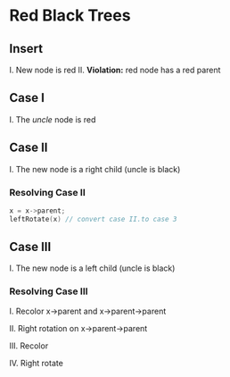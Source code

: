 # Red Black Trees
## Insert
  I. New node is red
  II. **Violation:** red node has a red parent

## Case I
  I. The *uncle* node is red

## Case II
  I. The new node is a right child (uncle is black)

### Resolving Case II
```c++
x = x->parent;
leftRotate(x) // convert case II.to case 3
```

## Case III
  I. The new node is a left child (uncle is black)

### Resolving Case III
  I. Recolor x->parent and x->parent->parent

  II. Right rotation on x->parent->parent

  III. Recolor

  IV. Right rotate

